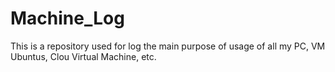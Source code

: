 # Machine_Log
This is a repository used for log the main purpose of usage of all my PC, VM Ubuntus, Clou Virtual Machine, etc.
